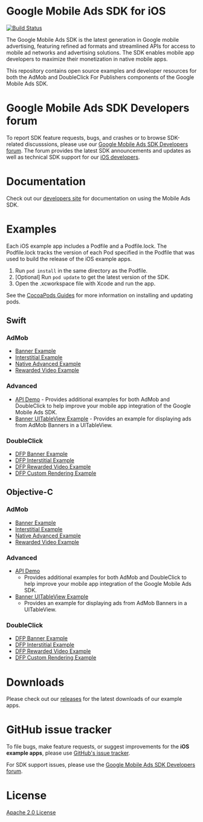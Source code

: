 # Google Mobile Ads SDK for iOS

[![Build Status](https://travis-ci.org/googleads/googleads-mobile-ios-examples.svg?branch=master)](https://travis-ci.org/googleads/googleads-mobile-ios-examples)

The Google Mobile Ads SDK is the latest generation in Google mobile advertising,
featuring refined ad formats and streamlined APIs for access to mobile ad
networks and advertising solutions. The SDK enables mobile app developers to
maximize their monetization in native mobile apps.

This repository contains open source examples and developer resources for both
the AdMob and DoubleClick For Publishers components of the Google Mobile Ads
SDK.

# Google Mobile Ads SDK Developers forum

To report SDK feature requests, bugs, and crashes or to browse SDK-related
discusssions, please use our [Google Mobile Ads SDK Developers forum](https://groups.google.com/forum/#!forum/google-admob-ads-sdk).
The forum provides the latest SDK announcements and updates as well as
technical SDK support for our [iOS developers](https://groups.google.com/forum/#!categories/google-admob-ads-sdk/ios).

# Documentation

Check out our [developers site](https://developers.google.com/mobile-ads-sdk/)
for documentation on using the Mobile Ads SDK.

# Examples

Each iOS example app includes a Podfile and a Podfile.lock. The Podfile.lock
tracks the version of each Pod specified in the Podfile that was used to build
the release of the iOS example apps.

1. Run `pod install` in the same directory as the Podfile.
1. [Optional] Run `pod update` to get the latest version of the SDK.
1. Open the .xcworkspace file with Xcode and run the app.

See the [CocoaPods Guides](https://guides.cocoapods.org/)
for more information on installing and updating pods.

## Swift

### AdMob

*   [Banner Example](https://github.com/googleads/googleads-mobile-ios-examples/tree/master/Swift/admob/BannerExample)
*   [Interstitial Example](https://github.com/googleads/googleads-mobile-ios-examples/tree/master/Swift/admob/InterstitialExample)
*   [Native Advanced Example](https://github.com/googleads/googleads-mobile-ios-examples/tree/master/Swift/admob/NativeAdvancedExample)
*   [Rewarded Video Example](https://github.com/googleads/googleads-mobile-ios-examples/tree/master/Swift/admob/RewardedVideoExample)

### Advanced

*   [API
    Demo](https://github.com/googleads/googleads-mobile-ios-examples/tree/master/Swift/advanced/APIDemo) -
    Provides additional examples for both AdMob and DoubleClick to help improve
    your mobile app integration of the Google Mobile Ads SDK.
*   [Banner UITableView
    Example](https://github.com/googleads/googleads-mobile-ios-examples/tree/master/Swift/advanced/BannerTableViewExample) -
    Provides an example for displaying ads from AdMob Banners in a UITableView.

### DoubleClick

*   [DFP Banner Example](https://github.com/googleads/googleads-mobile-ios-examples/tree/master/Swift/doubleclick/DFPBannerExample)
*   [DFP Interstitial Example](https://github.com/googleads/googleads-mobile-ios-examples/tree/master/Swift/doubleclick/DFPInterstitialExample)
*   [DFP Rewarded Video Example](https://github.com/googleads/googleads-mobile-ios-examples/tree/master/Swift/doubleclick/DFPRewardedVideoExample)
*   [DFP Custom Rendering Example](https://github.com/googleads/googleads-mobile-ios-examples/tree/master/Swift/doubleclick/DFPCustomRenderingExample)

## Objective-C

### AdMob

*   [Banner Example](https://github.com/googleads/googleads-mobile-ios-examples/tree/master/Objective-C/admob/BannerExample)
*   [Interstitial Example](https://github.com/googleads/googleads-mobile-ios-examples/tree/master/Objective-C/admob/InterstitialExample)
*   [Native Advanced Example](https://github.com/googleads/googleads-mobile-ios-examples/tree/master/Objective-C/admob/NativeAdvancedExample)
*   [Rewarded Video Example](https://github.com/googleads/googleads-mobile-ios-examples/tree/master/Objective-C/admob/RewardedVideoExample)

### Advanced

*   [API
    Demo](https://github.com/googleads/googleads-mobile-ios-examples/tree/master/Objective-C/advanced/APIDemo)
    -   Provides additional examples for both AdMob and DoubleClick to help
        improve your mobile app integration of the Google Mobile Ads SDK.
*   [Banner UITableView
    Example](https://github.com/googleads/googleads-mobile-ios-examples/tree/master/Objective-C/advanced/BannerTableViewExample)
    -   Provides an example for displaying ads from AdMob Banners in a
        UITableView.

### DoubleClick

*   [DFP Banner Example](https://github.com/googleads/googleads-mobile-ios-examples/tree/master/Objective-C/doubleclick/DFPBannerExample)
*   [DFP Interstitial Example](https://github.com/googleads/googleads-mobile-ios-examples/tree/master/Objective-C/doubleclick/DFPInterstitialExample)
*   [DFP Rewarded Video Example](https://github.com/googleads/googleads-mobile-ios-examples/tree/master/Objective-C/doubleclick/DFPRewardedVideoExample)
*   [DFP Custom Rendering Example](https://github.com/googleads/googleads-mobile-ios-examples/tree/master/Objective-C/doubleclick/DFPCustomRenderingExample)

# Downloads

Please check out our [releases](https://github.com/googleads/googleads-mobile-ios-examples/releases)
for the latest downloads of our example apps.

# GitHub issue tracker

To file bugs, make feature requests, or suggest improvements for the
**iOS example apps**, please use [GitHub's issue tracker](https://github.com/googleads/googleads-mobile-ios-examples/issues).

For SDK support issues, please use the [Google Mobile Ads SDK Developers forum](https://groups.google.com/forum/#!forum/google-admob-ads-sdk).

# License

[Apache 2.0 License](http://www.apache.org/licenses/LICENSE-2.0.html)
